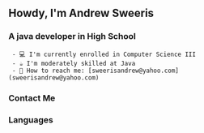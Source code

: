 ## Howdy, I'm Andrew Sweeris
### A java developer in High School

```
 - 💻 I'm currently enrolled in Computer Science III
 - ☕ I'm moderately skilled at Java
 - 📧 How to reach me: [sweerisandrew@yahoo.com](sweerisandrew@yahoo.com)
```

### Contact Me

### Languages
